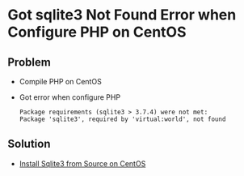 # Got sqlite3 Not Found Error when Configure PHP on CentOS

## Problem
* Compile PHP on CentOS
* Got error when configure PHP

  ```
  Package requirements (sqlite3 > 3.7.4) were not met:
  Package 'sqlite3', required by 'virtual:world', not found
  ```

## Solution
* [Install Sqlite3 from Source on CentOS](https://github.com/northbright/Notes/blob/master/sqlite/install-sqlite3-from-source-on-centos.md)
